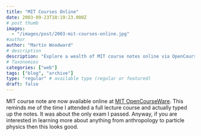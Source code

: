 ```yaml
---
title: "MIT Courses Online"
date: 2003-09-23T10:19:23.000Z
# post thumb
images:
  - "/images/post/2003-mit-courses-online.jpg"
#author
author: "Martin Woodward"
# description
description: "Explore a wealth of MIT course notes online via OpenCourseWare, covering topics from anthropology to particle physics."
# Taxonomies
categories: ["web"]
tags: ["blog", "archive"]
type: "regular" # available type (regular or featured)
draft: false
---
```


MIT course note are now available online at [MIT OpenCourseWare](http://ocw.mit.edu/index.html). This reminds me of the time I attended a full lecture course and actually typed up the notes. It was about the only exam I passed. Anyway, if you are interested in learning more about anything from anthropology to particle physics then this looks good.
